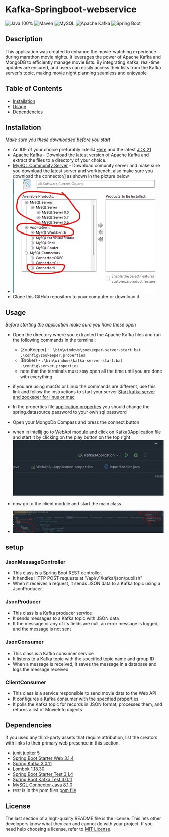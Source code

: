 # Kafka-Springboot-webservice
![Java 100%](https://img.shields.io/badge/Java-100%25-%23E57300)
![Maven](https://img.shields.io/badge/Maven-%238a6ac8?style=for-the-badge&logo=apache-maven&logoColor=white)
![MySQL](https://img.shields.io/badge/MySQL-blue?style=for-the-badge&logo=mysql&logoColor=white)
![Apache Kafka](https://img.shields.io/badge/Apache%20Kafka-%23FF5722?style=for-the-badge&logo=apache-kafka&logoColor=white)
![Spring Boot](https://img.shields.io/badge/Spring%20Boot-%23009639?style=for-the-badge&logo=spring&logoColor=white)

## Description
This application was created to enhance the movie-watching experience during marathon movie nights. It leverages the power of Apache Kafka and MongoDB to efficiently manage movie lists. By integrating Kafka, real-time updates are ensured, and users can easily access their lists from the Kafka server's topic, making movie night planning seamless and enjoyable

## Table of Contents

+ [Installation](#installation)
+ [Usage](#usage)
+ [Dependencies](#Dependencies)

## Installation

*Make sure you these downloaded before you start*
+ An IDE of your choice prefurably intelliJ [Here](https://www.jetbrains.com/idea/download/#section=windows) and the latest [JDK 21](https://www.oracle.com/se/java/technologies/downloads/)
+ [Apache Kafka](https://www.apache.org/dyn/closer.cgi?path=/kafka/3.5.0/kafka_2.13-3.5.0.tgz) - Download the latest version of Apache Kafka and extract the files to a directory of your choice.
+ [MySQL Community Server](https://dev.mysql.com/downloads/mysql/) - Download comunity server and make sure you download the latest server and workbench, also make sure you download the connector/j as shown in the picture below
+ ![download](picture/download.png)
+ Clone this GitHub repository to your computer or download it.
## Usage
*Before starting the application make sure you have these open*
+ Open the directory where you extracted the Apache Kafka files and run the following commands in the terminal:
    + (ZooKeeper) - `.\bin\windows\zookeeper-server-start.bat .\config\zookeeper.properties`
    + (Broker) - `.\bin\windows\kafka-server-start.bat .\config\server.properties`
    + note that the terminals must stay open all the time until you are done with everything
+ if you are using macOs or Linux the commands are different, use this link and follow the instructions to start your server [Start kafka server and zookeper for linus or mac](https://kafka.apache.org/quickstart)

+ In the properties file [application.properties](WebApi/src/main/resources/application.properties) you should change the spring.datasource.password to your own sql password
+ Open your MongoDb Compass and press the connect button
+ when in intellij go to WebApi module and click on Kafka3Application file and start it by clicking on the play button on the top right
<br>![KafkaApp](picture/kafkaApp.jpg)

+ now go to the client module and start the main class
+ ![clientApp](picture/main.jpg)

 ## setup
  ### JsonMessageController
  + This class is a Spring Boot REST controller.
  + It handles HTTP POST requests at "/api/v1/kafka/json/publish"
  + When it receives a request, it sends JSON data to a Kafka topic using a JsonProducer.

### JsonProducer
  + This class is a Kafka producer service
  + It sends messages to a Kafka topic with JSON data
  + If the message or any of its fields are null, an error message is logged, and the message is not sent
### JsonConsumer
  + This class is a Kafka consumer service
  + It listens to a Kafka topic with the specified topic name and group ID
  + When a message is received, it saves the message in a database and logs the message received
### ClientConsumer
  + This class is a service responsible to send movie data to the Web API
  + It configures a Kafka consumer with the specified properties
  + It polls the Kafka topic for records in JSON format, processes them, and returns a list of MovieInfo objects

## Dependencies
If you used any third-party assets that require attribution, list the creators with links to their primary web presence in this section.
+ [junit jupiter 5](https://mvnrepository.com/artifact/org.junit.jupiter/junit-jupiter/5.7.0)
+ [Spring Boot Starter Web 3.1.4](https://mvnrepository.com/artifact/org.springframework.boot/spring-boot-starter-web/3.1.4)
+ [Spring Kafka 3.0.11](https://mvnrepository.com/artifact/org.springframework.kafka/spring-kafka/3.0.11)
+ [Lombok 1.18.30](https://mvnrepository.com/artifact/org.projectlombok/lombok/1.18.30)
+ [Spring Boot Starter Test 3.1.4](https://mvnrepository.com/artifact/org.springframework.boot/spring-boot-starter-test/3.1.4)
+ [Spring Boot Kafka Test 3.0.11](https://mvnrepository.com/artifact/org.springframework.kafka/spring-kafka-test/3.0.11)
+ [MySQL Connector Java 8.1.0](https://mvnrepository.com/artifact/com.mysql/mysql-connector-j/8.1.0)
+ rest is in the pom files [pom file](pom.xml)


## License

The last section of a high-quality README file is the license. This lets other developers know what they can and cannot do with your project. If you need help choosing a license, refer to [MIT License](https://choosealicense.com/licenses/mit/).
